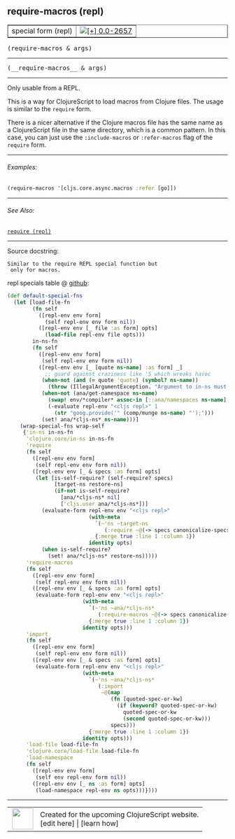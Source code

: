 ## require-macros (repl)



 <table border="1">
<tr>
<td>special form (repl)</td>
<td><a href="https://github.com/cljsinfo/cljs-api-docs/tree/0.0-2657"><img valign="middle" alt="[+] 0.0-2657" title="Added in 0.0-2657" src="https://img.shields.io/badge/+-0.0--2657-lightgrey.svg"></a> </td>
</tr>
</table>

<samp>(require-macros & args)</samp><br>

---

 <samp>
(__require-macros__ & args)<br>
</samp>

---

Only usable from a REPL.

This is a way for ClojureScript to load macros from Clojure files.
The usage is similar to the `require` form.

There is a nicer alternative if the Clojure macros file has the same name as a
ClojureScript file in the same directory, which is a common pattern.  In this
case, you can just use the `:include-macros` or `:refer-macros` flag of the
`require` form.



---

###### Examples:

```clj
(require-macros '[cljs.core.async.macros :refer [go]])
```



---

###### See Also:

[`require (repl)`](../specialrepl/require.md)<br>

---


Source docstring:

```
Similar to the require REPL special function but
 only for macros.
```


repl specials table @ [github]():

```clj
(def default-special-fns
  (let [load-file-fn
        (fn self
          ([repl-env env form]
            (self repl-env env form nil))
          ([repl-env env [_ file :as form] opts]
            (load-file repl-env file opts)))
        in-ns-fn
        (fn self
          ([repl-env env form]
           (self repl-env env form nil))
          ([repl-env env [_ [quote ns-name] :as form] _]
            ;; guard against craziness like '5 which wreaks havoc
           (when-not (and (= quote 'quote) (symbol? ns-name))
             (throw (IllegalArgumentException. "Argument to in-ns must be a symbol.")))
           (when-not (ana/get-namespace ns-name)
             (swap! env/*compiler* assoc-in [::ana/namespaces ns-name] {:name ns-name})
             (-evaluate repl-env "<cljs repl>" 1
               (str "goog.provide('" (comp/munge ns-name) "');")))
           (set! ana/*cljs-ns* ns-name)))]
    (wrap-special-fns wrap-self
     {'in-ns in-ns-fn
      'clojure.core/in-ns in-ns-fn
      'require
      (fn self
        ([repl-env env form]
         (self repl-env env form nil))
        ([repl-env env [_ & specs :as form] opts]
         (let [is-self-require? (self-require? specs)
               [target-ns restore-ns]
               (if-not is-self-require?
                 [ana/*cljs-ns* nil]
                 ['cljs.user ana/*cljs-ns*])]
           (evaluate-form repl-env env "<cljs repl>"
                          (with-meta
                            `(~'ns ~target-ns
                               (:require ~@(-> specs canonicalize-specs decorate-specs)))
                            {:merge true :line 1 :column 1})
                          identity opts)
           (when is-self-require?
             (set! ana/*cljs-ns* restore-ns)))))
      'require-macros
      (fn self
        ([repl-env env form]
         (self repl-env env form nil))
        ([repl-env env [_ & specs :as form] opts]
         (evaluate-form repl-env env "<cljs repl>"
                        (with-meta
                          `(~'ns ~ana/*cljs-ns*
                             (:require-macros ~@(-> specs canonicalize-specs decorate-specs)))
                          {:merge true :line 1 :column 1})
                        identity opts)))
      'import
      (fn self
        ([repl-env env form]
         (self repl-env env form nil))
        ([repl-env env [_ & specs :as form] opts]
         (evaluate-form repl-env env "<cljs repl>"
                        (with-meta
                          `(~'ns ~ana/*cljs-ns*
                             (:import
                              ~@(map
                                 (fn [quoted-spec-or-kw]
                                   (if (keyword? quoted-spec-or-kw)
                                     quoted-spec-or-kw
                                     (second quoted-spec-or-kw)))
                                 specs)))
                          {:merge true :line 1 :column 1})
                        identity opts)))
      'load-file load-file-fn
      'clojure.core/load-file load-file-fn
      'load-namespace
      (fn self
        ([repl-env env form]
         (self env repl-env form nil))
        ([repl-env env [_ ns :as form] opts]
         (load-namespace repl-env ns opts)))})))
```

<!--
Repo - tag - source tree - lines:

 <pre>

</pre>

-->

---




 <table>
<tr><td>
<img valign="middle" align="right" width="48px" src="http://i.imgur.com/Hi20huC.png">
</td><td>
Created for the upcoming ClojureScript website.<br>
[edit here] | [learn how]
</td></tr></table>

[edit here]:https://github.com/cljsinfo/cljs-api-docs/blob/master/cljsdoc/specialrepl/require-macros.cljsdoc
[learn how]:https://github.com/cljsinfo/cljs-api-docs/wiki/cljsdoc-files

<!--

This information was too distracting to show to readers, but I'll leave it
commented here since it is helpful to:

- pretty-print the data used to generate this document
- and show how to retrieve that data



The API data for this symbol:

```clj
{:description "Only usable from a REPL.\n\nThis is a way for ClojureScript to load macros from Clojure files.\nThe usage is similar to the `require` form.\n\nThere is a nicer alternative if the Clojure macros file has the same name as a\nClojureScript file in the same directory, which is a common pattern.  In this\ncase, you can just use the `:include-macros` or `:refer-macros` flag of the\n`require` form.",
 :ns "specialrepl",
 :name "require-macros",
 :signature ["[& args]"],
 :name-encode "require-macros",
 :history [["+" "0.0-2657"]],
 :type "special form (repl)",
 :related ["specialrepl/require"],
 :full-name-encode "specialrepl/require-macros",
 :source {:code "(def default-special-fns\n  (let [load-file-fn\n        (fn self\n          ([repl-env env form]\n            (self repl-env env form nil))\n          ([repl-env env [_ file :as form] opts]\n            (load-file repl-env file opts)))\n        in-ns-fn\n        (fn self\n          ([repl-env env form]\n           (self repl-env env form nil))\n          ([repl-env env [_ [quote ns-name] :as form] _]\n            ;; guard against craziness like '5 which wreaks havoc\n           (when-not (and (= quote 'quote) (symbol? ns-name))\n             (throw (IllegalArgumentException. \"Argument to in-ns must be a symbol.\")))\n           (when-not (ana/get-namespace ns-name)\n             (swap! env/*compiler* assoc-in [::ana/namespaces ns-name] {:name ns-name})\n             (-evaluate repl-env \"<cljs repl>\" 1\n               (str \"goog.provide('\" (comp/munge ns-name) \"');\")))\n           (set! ana/*cljs-ns* ns-name)))]\n    (wrap-special-fns wrap-self\n     {'in-ns in-ns-fn\n      'clojure.core/in-ns in-ns-fn\n      'require\n      (fn self\n        ([repl-env env form]\n         (self repl-env env form nil))\n        ([repl-env env [_ & specs :as form] opts]\n         (let [is-self-require? (self-require? specs)\n               [target-ns restore-ns]\n               (if-not is-self-require?\n                 [ana/*cljs-ns* nil]\n                 ['cljs.user ana/*cljs-ns*])]\n           (evaluate-form repl-env env \"<cljs repl>\"\n                          (with-meta\n                            `(~'ns ~target-ns\n                               (:require ~@(-> specs canonicalize-specs decorate-specs)))\n                            {:merge true :line 1 :column 1})\n                          identity opts)\n           (when is-self-require?\n             (set! ana/*cljs-ns* restore-ns)))))\n      'require-macros\n      (fn self\n        ([repl-env env form]\n         (self repl-env env form nil))\n        ([repl-env env [_ & specs :as form] opts]\n         (evaluate-form repl-env env \"<cljs repl>\"\n                        (with-meta\n                          `(~'ns ~ana/*cljs-ns*\n                             (:require-macros ~@(-> specs canonicalize-specs decorate-specs)))\n                          {:merge true :line 1 :column 1})\n                        identity opts)))\n      'import\n      (fn self\n        ([repl-env env form]\n         (self repl-env env form nil))\n        ([repl-env env [_ & specs :as form] opts]\n         (evaluate-form repl-env env \"<cljs repl>\"\n                        (with-meta\n                          `(~'ns ~ana/*cljs-ns*\n                             (:import\n                              ~@(map\n                                 (fn [quoted-spec-or-kw]\n                                   (if (keyword? quoted-spec-or-kw)\n                                     quoted-spec-or-kw\n                                     (second quoted-spec-or-kw)))\n                                 specs)))\n                          {:merge true :line 1 :column 1})\n                        identity opts)))\n      'load-file load-file-fn\n      'clojure.core/load-file load-file-fn\n      'load-namespace\n      (fn self\n        ([repl-env env form]\n         (self env repl-env form nil))\n        ([repl-env env [_ ns :as form] opts]\n         (load-namespace repl-env ns opts)))})))",
          :title "repl specials table",
          :repo "clojurescript",
          :tag "r1.9.14",
          :filename "src/main/clojure/cljs/repl.cljc",
          :lines [651 727],
          :url "https://github.com/clojure/clojurescript/blob/r1.9.14/src/main/clojure/cljs/repl.cljc#L651-L727"},
 :usage ["(require-macros & args)"],
 :examples [{:id "e34cf4",
             :content "```clj\n(require-macros '[cljs.core.async.macros :refer [go]])\n```"}],
 :full-name "specialrepl/require-macros",
 :docstring "Similar to the require REPL special function but\n only for macros.",
 :cljsdoc-url "https://github.com/cljsinfo/cljs-api-docs/blob/master/cljsdoc/specialrepl/require-macros.cljsdoc"}

```

Retrieve the API data for this symbol:

```clj
;; from Clojure REPL
(require '[clojure.edn :as edn])
(-> (slurp "https://raw.githubusercontent.com/cljsinfo/cljs-api-docs/catalog/cljs-api.edn")
    (edn/read-string)
    (get-in [:symbols "specialrepl/require-macros"]))
```

-->
